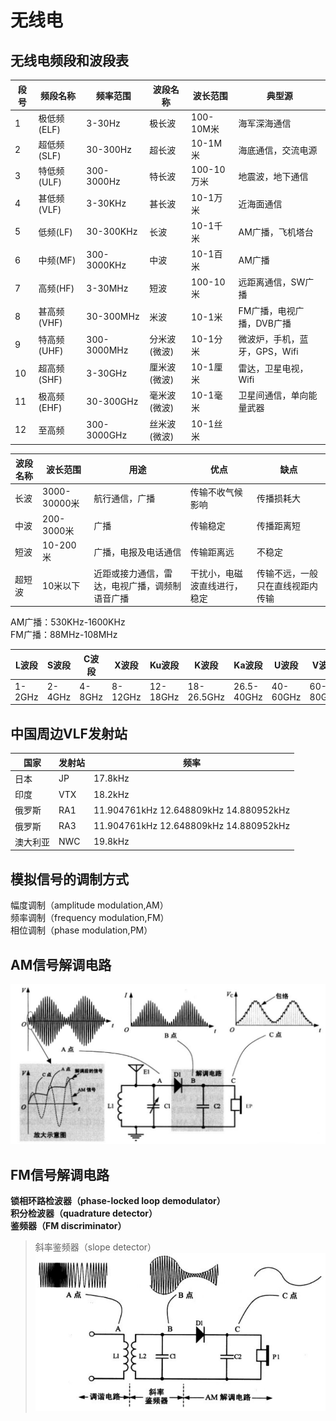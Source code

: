 # 无线电
## 无线电频段和波段表
| 段号 | 频段名称    | 频率范围    | 波段名称     | 波长范围   | 典型源                        |
|------|-------------|-------------|--------------|------------|-------------------------------|
| 1    | 极低频(ELF) | 3-30Hz      | 极长波       | 100-10M米  | 海军深海通信                  |
| 2    | 超低频(SLF) | 30-300Hz    | 超长波       | 10-1M米    | 海底通信，交流电源            |
| 3    | 特低频(ULF) | 300-3000Hz  | 特长波       | 100-10万米 | 地震波，地下通信              |
| 4    | 甚低频(VLF) | 3-30KHz     | 甚长波       | 10-1万米   | 近海面通信                    |
| 5    | 低频(LF)    | 30-300KHz   | 长波         | 10-1千米   | AM广播，飞机塔台              |
| 6    | 中频(MF)    | 300-3000KHz | 中波         | 10-1百米   | AM广播                        |
| 7    | 高频(HF)    | 3-30MHz     | 短波         | 100-10米   | 远距离通信，SW广播            |
| 8    | 甚高频(VHF) | 30-300MHz   | 米波         | 10-1米     | FM广播，电视广播，DVB广播     |
| 9    | 特高频(UHF) | 300-3000MHz | 分米波(微波) | 10-1分米   | 微波炉，手机，蓝牙，GPS，Wifi |
| 10   | 超高频(SHF) | 3-30GHz     | 厘米波(微波) | 10-1厘米   | 雷达，卫星电视，Wifi          |
| 11   | 极高频(EHF) | 30-300GHz   | 毫米波(微波) | 10-1毫米   | 卫星间通信，单向能量武器      |
| 12   | 至高频      | 300-3000GHz | 丝米波(微波) | 10-1丝米   |                               |

| 波段名称 | 波长范围     | 用途                                           | 优点                         | 缺点                             |
| -------- | ------------ | ---------------------------------------------- | ---------------------------- | -------------------------------- |
| 长波     | 3000-30000米 | 航行通信，广播                                 | 传输不收气候影响             | 传播损耗大                       |
| 中波     | 200-3000米   | 广播                                           | 传输稳定                     | 传播距离短                       |
| 短波     | 10-200米     | 广播，电报及电话通信                           | 传输距离远                   | 不稳定                           |
| 超短波   | 10米以下     | 近距或接力通信，雷达，电视广播，调频制语音广播 | 干扰小，电磁波直线进行，稳定 | 传输不远，一般只在直线视距内传输 |

AM广播：530KHz-1600KHz  
FM广播：88MHz-108MHz

| L波段  | S波段  | C波段  | X波段   | Ku波段   | K波段      | Ka波段     | U波段    | V波段    | W波段     |
|--------|--------|--------|---------|----------|------------|------------|----------|----------|-----------|
| 1-2GHz | 2-4GHz | 4-8GHz | 8-12GHz | 12-18GHz | 18-26.5GHz | 26.5-40GHz | 40-60GHz | 60-80GHz | 80-100GHz |


## 中国周边VLF发射站

| 国家     | 发射站 | 频率                                   |
|----------|--------|----------------------------------------|
| 日本     | JP     | 17.8kHz                                |
| 印度     | VTX    | 18.2kHz                                |
| 俄罗斯   | RA1    | 11.904761kHz 12.648809kHz 14.880952kHz |
| 俄罗斯   | RA3    | 11.904761kHz 12.648809kHz 14.880952kHz |
| 澳大利亚 | NWC    | 19.8kHz                                |

## 模拟信号的调制方式
幅度调制（amplitude modulation,AM）  
频率调制（frequency modulation,FM）  
相位调制（phase modulation,PM）

## AM信号解调电路
![](../../Image/a/d.png)

## FM信号解调电路
**锁相环路检波器（phase-locked loop demodulator）**  
**积分检波器（quadrature detector）**  
**鉴频器（FM discriminator）**  
> 斜率鉴频器（slope detector）
> ![](../../Image/a/e.png)
